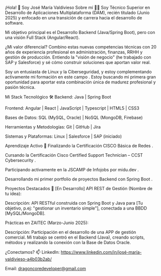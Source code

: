 ¡Hola! 👋 Soy José María Valdivieso
Sobre mí 👨‍💻
Soy Técnico Superior en Desarrollo de Aplicaciones Multiplataforma (DAM), recién titulado (Junio 2025) y enfocado en una transición de carrera hacia el desarrollo de software.

Mi objetivo principal es el Desarrollo Backend (Java/Spring Boot), pero con una visión Full Stack (Angular/React).

¿Mi valor diferencial? Combino estas nuevas competencias técnicas con 20 años de experiencia profesional en administración, finanzas, RRHH y gestión de producción. Entiendo la "visión de negocio" (he trabajado con SAP y Salesforce) y sé cómo construir soluciones que aportan valor real.

Soy un entusiasta de Linux y la Ciberseguridad, y estoy complementando activamente mi formación en este campo . Estoy buscando mi primera gran oportunidad para aportar esta combinación única de madurez profesional y pasión técnica.

Mi Stack Tecnológico 🛠️
Backend: Java | Spring Boot

Frontend: Angular | React | JavaScript | Typescript | HTML5 | CSS3

Bases de Datos: SQL (MySQL, Oracle) | NoSQL (MongoDB, Firebase)

Herramientas y Metodologías: Git | GitHub | Jira

Sistemas y Plataformas: Linux | Salesforce | SAP (iniciado)

Aprendizaje Activo 🌱
Finalizando la Certificación CISCO Básica de Redes .

Cursando la Certificación Cisco Certified Support Technician – CCST Cybersecurity .

Participando activamente en la JSCAMP de Infojobs por midu.dev .

Desarrollando mi primer portfolio de proyectos Backend con Spring Boot .

Proyectos Destacados 🚀
[En Desarrollo] API REST de Gestión (Nombre de tu idea):

Descripción: API RESTful construida con Spring Boot y Java para [Tu objetivo, p.ej: "gestionar un inventario simple"], conectada a una BBDD [MySQL/MongoDB].

Prácticas en ZAITEC (Marzo-Junio 2025):

Descripción: Participación en el desarrollo de una APP de gestión comercial. Mi trabajo se centró en el Backend (Java), creando scripts, métodos y realizando la conexión con la Base de Datos Oracle.

¿Conectamos? 📫
LinkedIn: https://www.linkedin.com/in/josé-maría-valdivieso-a4b03b2ab/

Email: dragoncoredeveloper@gmail.com
